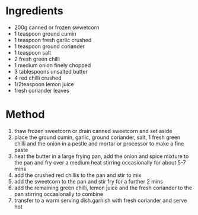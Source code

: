# Ingredients

-   200g canned or frozen swwetcorn
-   1 teaspoon ground cumin
-   1 teaspoon fresh garlic crushed
-   1 teaspoon ground coriander
-   1 teaspoon salt
-   2 fresh green chilli
-   1 medium onion finely chopped
-   3 tablespoons unsalted butter
-   4 red chilli crushed
-   1/2teaspoon lemon juice
-   fresh coriander leaves

# Method

1.  thaw frozen sweetcorn or drain canned sweetcorn and set aside
2.  place the ground cumin, garlic, ground coriander, salt, 1 fresh green chilli and the onion in a pestle and mortar or processor to make a fine paste
3.  heat the butter in a large frying pan, add the onion and spice mixture to the pan and fry over a medium heat stirring occasionally for about 5-7 mins
4.  add the crushed red chillis to the pan and stir to mix
5.  add the sweetcorn to the pan and stir fry for a further 2 mins
6.  add the remaining green chilli, lemon juice and the fresh coriander to the pan stirring occasionally to combine
7.  transfer to a warm serving dish.garnish with fresh coriander and serve hot


